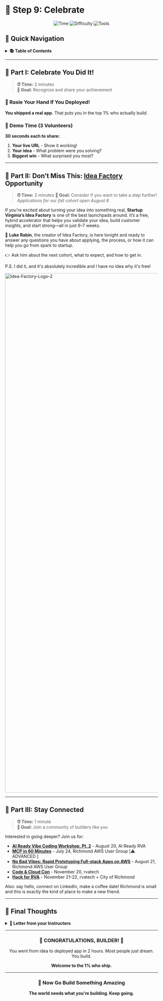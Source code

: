 # 🎉 Step 9: Celebrate

<div align="center">

![Time](https://img.shields.io/badge/⏱️_Time-5_minutes-blue?style=for-the-badge)
![Difficulty](https://img.shields.io/badge/📊_Level-Victory_Lap-gold?style=for-the-badge)
![Tools](https://img.shields.io/badge/🛠️_Tools-Community-orange?style=for-the-badge)

</div>

## 📖 Quick Navigation

<details>
<summary><b>📚 Table of Contents</b></summary>

### 🎯 Celebration & Next Steps
1. **[Celebrate Your Achievement](#-part-i-celebrate-you-did-it)** (2 min)
   - Recognition moment
   - Demo showcase
   - Share wins
   
2. **[Join the Community](#-part-ii-stay-connected)** (1 min)
   - Connect with builders
   - Access resources
   - Get ongoing support
   
3. **[24-Hour Challenge](#-part-iii-your-24hr-challenge)** (2 min)
   - Immediate next steps
   - Public commitment
   - Momentum building

### 💡 What You've Accomplished
- **[Your Journey](#-your-transformation)** - From idea to reality
- **[Builder Mindset](#-youre-now-a-builder)** - What this means
- **[Keep Shipping](#-whats-next)** - Continue the momentum

</details>

---

## 🎊 Part I: Celebrate You Did It!

> **⏰ Time:** 2 minutes  
> **🎯 Goal:** Recognize and share your achievement

### 🚀 Rasie Your Hand If You Deployed!

**You shipped a real app.** That puts you in the top 1% who actually build.

### 🎤 Demo Time (3 Volunteers)

**30 seconds each to share:**
1. **Your live URL** - Show it working!
2. **Your idea** - What problem were you solving?
3. **Biggest win** - What surprised you most?

---

## 🌟 Part II: Don’t Miss This: [Idea Factory](https://startupvirginia.org/idea-factory/) Opportunity

> **⏰ Time:** 2 minutes
> **🎯 Goal:** Consider if you want to take a step further! *Applications for our fall cohort open August 8*


If you're excited about turning your idea into something real, **Startup Virginia’s Idea Factory** is one of the best launchpads around. It’s a free, hybrid accelerator that helps you validate your idea, build customer insights, and start strong—all in just 6–7 weeks.

🎤 **Luke Rabin**, the creator of Idea Factory, is here tonight and ready to answer any questions you have about applying, the process, or how it can help you go from spark to startup.

👉 Ask him about the next cohort, what to expect, and how to get in.

P.S. I did it, and it's absolutely incredible and I have no idea why it's free!

<img width="2560" height="1707" alt="Idea-Factory-Logo-2" src="https://github.com/user-attachments/assets/6618158a-7a29-4168-8e3b-f1518a70a526" />

---

## 🤝 Part III: Stay Connected

> **⏰ Time:** 1 minute  
> **🎯 Goal:** Join a community of builders like you

Interested in going deeper? Join us for:
- **[AI Ready Vibe Coding Workshop, Pt. 2]()** - August 20, AI Ready RVA
- **[MCP in 60 Minutes](https://www.meetup.com/rawsugar/events/308461648)** - July 24, Richmond AWS User Group [⚠️ ADVANCED ]
- **[No Bad Vibes: Rapid Prototyping Full-stack Apps on AWS](https://www.meetup.com/rawsugar/events/308461838)** - August 21, Richmond AWS User Group
- **[Code & Cloud Con](https://rvatech.com/rvatech-events/2025-rvatech-code-cloud-conference/)** - November 20, rvatech
- **[Hack for RVA](https://rva-hack-microsite-build.lovable.app/)** - November 21-22, rvatech + City of Richmond

Also: say hello, connect on LinkedIn, make a coffee date! Richmond is small and this is exactly the kind of place to make a new friend.

---

## 🎯 Final Thoughts

<details>
<summary><b>📝 Letter from your Instructors</b></summary>

Congratulations, builder.

Tonight, you did something 99% of people never do - you shipped. You took an idea trapped in your head and made it real. That's powerful.

But here's the secret: The app isn't the real victory. The real win is discovering you can build anything. You've unlocked a superpower. You fucking rock!

Some of you will turn tonight's project into thriving businesses. Others will use these skills to build different dreams. Both paths are victories.

Whatever you do next, remember this feeling. Remember that building is just a series of small, concrete steps. You've proven you can take them.

Keep shipping,
Ford & Luke

P.S. - Tag me when you hit a million users!

</details>

---

<div align="center">

### 🎊 CONGRATULATIONS, BUILDER! 🎊

You went from idea to deployed app in 2 hours.
Most people just dream. You build.

**Welcome to the 1% who ship.**

---

### 🚀 Now Go Build Something Amazing

**The world needs what you're building. Keep going.**

</div>
